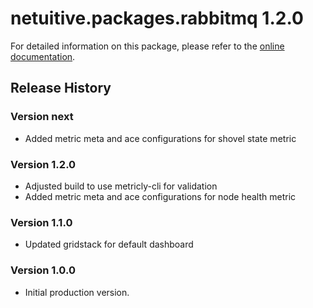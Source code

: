 # netuitive.packages.rabbitmq 1.2.0

For detailed information on this package, please refer to the [online documentation](https://hlp.app.netuitive.com/Content/Integrations/rabbitmq.htm).

## Release History

### Version next

* Added metric meta and ace configurations for shovel state metric

### Version 1.2.0

* Adjusted build to use metricly-cli for validation
* Added metric meta and ace configurations for node health metric

### Version 1.1.0

* Updated gridstack for default dashboard

### Version 1.0.0

* Initial production version.
